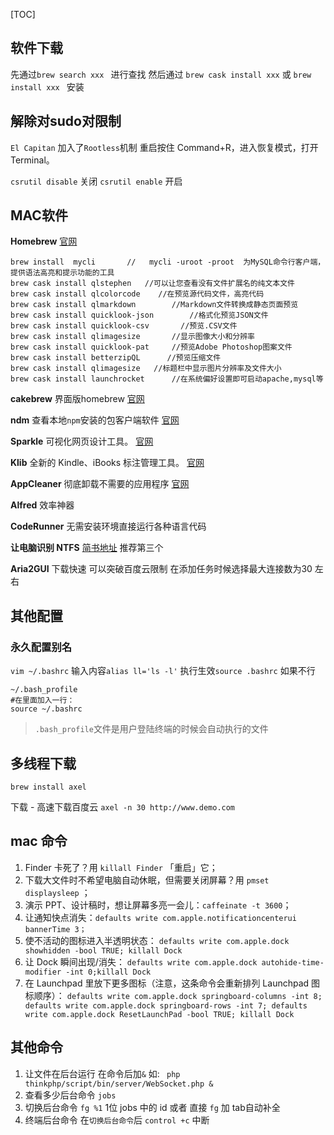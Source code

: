 
[TOC]

   
## 软件下载

先通过`brew search xxx `  进行查找  然后通过 `brew cask install xxx`  或 `brew install xxx ` 安装
    
## 解除对sudo对限制
`El Capitan` 加入了`Rootless`机制
重启按住 Command+R，进入恢复模式，打开Terminal。

`csrutil disable`   关闭
`csrutil enable`    开启


## MAC软件
**Homebrew**
[官网](https://brew.sh/index_zh-cn.html)

```
brew install  mycli       //   mycli -uroot -proot  为MySQL命令行客户端，提供语法高亮和提示功能的工具
brew cask install qlstephen   //可以让您查看没有文件扩展名的纯文本文件
brew cask install qlcolorcode    //在预览源代码文件，高亮代码
brew cask install qlmarkdown		//Markdown文件转换成静态页面预览
brew cask install quicklook-json  		//格式化预览JSON文件
brew cask install quicklook-csv       //预览.CSV文件
brew cask install qlimagesize		//显示图像大小和分辨率
brew cask install quicklook-pat		//预览Adobe Photoshop图案文件
brew cask install betterzipQL      //预览压缩文件
brew cask install qlimagesize   //标题栏中显示图片分辨率及文件大小
brew cask install launchrocket      //在系统偏好设置即可启动apache,mysql等
```


**cakebrew**  界面版homebrew	[官网](https://www.cakebrew.com/)

**ndm**    查看本地`npm`安装的包客户端软件 [官网](https://720kb.github.io/ndm/)

**Sparkle**    可视化网页设计工具。	 [官网](https://sparkleapp.com/)  

**Klib**   全新的 Kindle、iBooks 标注管理工具。  [官网](http://klib.me/cn/)

**AppCleaner**  彻底卸载不需要的应用程序 [官网](http://freemacsoft.net/appcleaner/)

**Alfred**   效率神器

**CodeRunner**   无需安装环境直接运行各种语言代码

**让电脑识别 NTFS**  [简书地址](https://www.jianshu.com/p/6abf7946f56b) 推荐第三个

**Aria2GUI** 下载快速  可以突破百度云限制
在添加任务时候选择最大连接数为30 左右

## 其他配置

### 永久配置别名
`vim ~/.bashrc`
输入内容`alias ll='ls -l'`
执行生效`source .bashrc`
如果不行
```
~/.bash_profile
#在里面加入一行：
source ~/.bashrc
```
>`.bash_profile`文件是用户登陆终端的时候会自动执行的文件

## 多线程下载
`brew install axel`

下载 - 高速下载百度云
`axel -n 30 http://www.demo.com`


## mac 命令
1. Finder 卡死了？用 `killall Finder` 「重启」它；
4. 下载大文件时不希望电脑自动休眠，但需要关闭屏幕？用 `pmset displaysleep` ；
5. 演示 PPT、设计稿时，想让屏幕多亮一会儿：`caffeinate -t 3600`；
6. 让通知快点消失：`defaults write com.apple.notificationcenterui bannerTime 3；`
7. 使不活动的图标进入半透明状态：
`defaults write com.apple.dock showhidden -bool TRUE; killall Dock`
7. 让 Dock 瞬间出现/消失：
`defaults write com.apple.dock autohide-time-modifier -int 0;killall Dock`
8. 在 Launchpad 里放下更多图标（注意，这条命令会重新排列 Launchpad 图标顺序）：
`defaults write com.apple.dock springboard-columns -int 8; defaults write com.apple.dock springboard-rows -int 7; defaults write com.apple.dock ResetLaunchPad -bool TRUE; killall Dock`

## 其他命令
1. 让文件在后台运行
在命令后加`&`
如:
` php thinkphp/script/bin/server/WebSocket.php &`
2. 查看多少后台命令
`jobs`
3. 切换后台命令
`fg %1`   1位 jobs 中的 id
或者 直接 `fg` 加 tab自动补全
4. 终端后台命令
在`切换后台命令`后 `control +c` 中断